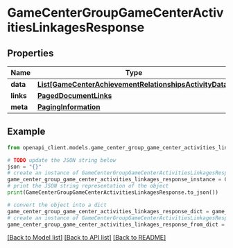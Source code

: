 # GameCenterGroupGameCenterActivitiesLinkagesResponse


## Properties

Name | Type | Description | Notes
------------ | ------------- | ------------- | -------------
**data** | [**List[GameCenterAchievementRelationshipsActivityData]**](GameCenterAchievementRelationshipsActivityData.md) |  | 
**links** | [**PagedDocumentLinks**](PagedDocumentLinks.md) |  | 
**meta** | [**PagingInformation**](PagingInformation.md) |  | [optional] 

## Example

```python
from openapi_client.models.game_center_group_game_center_activities_linkages_response import GameCenterGroupGameCenterActivitiesLinkagesResponse

# TODO update the JSON string below
json = "{}"
# create an instance of GameCenterGroupGameCenterActivitiesLinkagesResponse from a JSON string
game_center_group_game_center_activities_linkages_response_instance = GameCenterGroupGameCenterActivitiesLinkagesResponse.from_json(json)
# print the JSON string representation of the object
print(GameCenterGroupGameCenterActivitiesLinkagesResponse.to_json())

# convert the object into a dict
game_center_group_game_center_activities_linkages_response_dict = game_center_group_game_center_activities_linkages_response_instance.to_dict()
# create an instance of GameCenterGroupGameCenterActivitiesLinkagesResponse from a dict
game_center_group_game_center_activities_linkages_response_from_dict = GameCenterGroupGameCenterActivitiesLinkagesResponse.from_dict(game_center_group_game_center_activities_linkages_response_dict)
```
[[Back to Model list]](../README.md#documentation-for-models) [[Back to API list]](../README.md#documentation-for-api-endpoints) [[Back to README]](../README.md)


